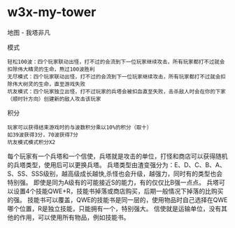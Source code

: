 # w3x-my-tower
地图 - 我塔非凡

模式
```
轻松100波：四个玩家联动出怪，打不过的会流到下一位玩家继续攻击，所有玩家都打不过就会扣除伟大精灵的生命，熬过100波胜利
无尽模式：四个玩家联动出怪，打不过的会流到下一位玩家继续攻击，所有玩家都打不过就会扣除伟大树灵的生命，直至游戏失败
坑友模式：四个玩家独立出怪，打不过玩家的兵塔会被扣血直至失败，击杀敌人时会在你的下家（顺时针方向）创建新的敌人攻击该玩家
```

积分
```
玩家可以获得结束游戏时的与波数积分乘以10%的积分（取十）
如39波获得3分，70波获得7分
坑友模式模式积分X2
```

每个玩家有一个兵塔和一个信使，兵塔就是攻击的单位，打怪和商店可以获得随机的兵塔类型，使用后可以更换兵塔。
兵塔类型由渣变强分为：E、D、C、B、A、S、SS、SSS级别，越高级成长越快,杀怪也会升级，越强力，同时有的类型也会特别强。
即使是同为A级有的可能接近S的能力，有的仅仅比B强一点点。
兵塔可以设置4个技能QWE+R，技能书掉落或商店购买，后期一般情况下掉落的比购买的强。
技能书可以覆盖，QWE的技能书是同一层的，使用物品时自己选择在QWE哪个位置，R是独立技能，只能拥有一个，特别强大。
信使就是运输单位，没有其他的作用，可以使用所有物品，例如技能书。
